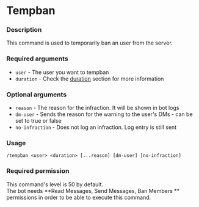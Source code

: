 # Tempban

### **Description**

This command is used to temporarily ban an user from the server.

### **Required arguments**

* `user` - The user you want to tempban
* `duration` - Check the [duration](https://app.gitbook.com/@moonlightbot/s/docs/start-up/arguments#type-of-arguments) section for more information

### **Optional arguments**

* `reason` - The reason for the infraction. It will be shown in bot logs
* `dm-user` - Sends the reason for the warning to the user's DMs - can be set to true or false
* `no-infraction` - Does not log an infraction. Log entry is still sent

### **Usage**

```
/tempban <user> <duration> [...reason] [dm-user] [no-infraction]
```

### **Required permission**

This command's level is 50 by default.\
The bot needs **Read Messages, Send Messages, Ban Members ** permissions in order to be able to execute this command.
